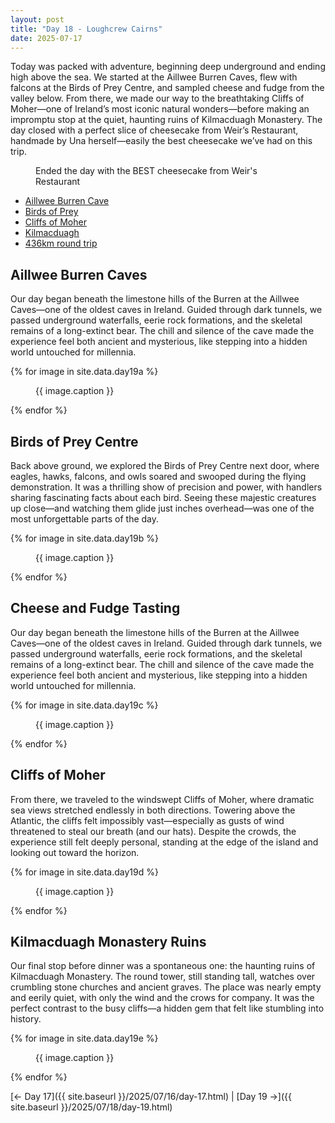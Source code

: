 ```yaml
---
layout: post
title: "Day 18 - Loughcrew Cairns"
date: 2025-07-17
---
```


Today was packed with adventure, beginning deep underground and ending high above the sea. We started at the Aillwee Burren Caves, flew with falcons at the Birds of Prey Centre, and sampled cheese and fudge from the valley below. From there, we made our way to the breathtaking Cliffs of Moher—one of Ireland’s most iconic natural wonders—before making an impromptu stop at the quiet, haunting ruins of Kilmacduagh Monastery. The day closed with a perfect slice of cheesecake from Weir’s Restaurant, handmade by Una herself—easily the best cheesecake we’ve had on this trip.

<figure>
  <img src="{{ site.baseurl }}/photos/day19/image115.png" alt="">
  <figcaption>Ended the day with the BEST cheesecake from Weir's Restaurant</figcaption>
</figure>

- [Aillwee Burren Cave](https://aillweeburrenexperience.ie/)
- [Birds of Prey](https://aillweeburrenexperience.ie/burren-birds-of-prey/)
- [Cliffs of Moher](https://www.cliffsofmoher.ie/)
- [Kilmacduagh](http://monastic.ie/history/kilmacduagh/)
- [436km round trip](https://www.google.com/maps/dir/Weir's+Bar+%26+Restaurant,+Multy,+Mullingar,+Co.+Westmeath,+N91+T9WY/Aillwee+Burren+Experience,+Ballycahill,+Ballyvaughan,+County+Clare/Cliffs+of+Moher,+County+Clare/Kilmacduagh+Abbey,+Kilmacduagh,+County+Galway/Weir's+Bar+%26+Restaurant,+Rathganny,+Mullingar,+County+Westmeath/@53.2899269,-9.6848481,216883m/data=!3m3!1e3!4b1!5s0x485dc01cf217001b:0xc8848b93944e1427!4m32!4m31!1m5!1m1!1s0x485dc269aa52fa1b:0xf847b3467fe9ee47!2m2!1d-7.3907611!2d53.6246435!1m5!1m1!1s0x485ba11bdeeab773:0xa4fa3594ae71264f!2m2!1d-9.1436674!2d53.0891282!1m5!1m1!1s0x485b01af0bb881f3:0x283a469048b8c0e6!2m2!1d-9.4308824!2d52.9715368!1m5!1m1!1s0x485b762fd575627b:0x8e94d6758e4bb4ab!2m2!1d-8.8877752!2d53.0479564!1m5!1m1!1s0x485dc269aa52fa1b:0xf847b3467fe9ee47!2m2!1d-7.3907611!2d53.6246435!3e0?entry=ttu&g_ep=EgoyMDI1MDcxNi4wIKXMDSoASAFQAw%3D%3D)

## Aillwee Burren Caves  
Our day began beneath the limestone hills of the Burren at the Aillwee Caves—one of the oldest caves in Ireland. Guided through dark tunnels, we passed underground waterfalls, eerie rock formations, and the skeletal remains of a long-extinct bear. The chill and silence of the cave made the experience feel both ancient and mysterious, like stepping into a hidden world untouched for millennia.

{% for image in site.data.day19a %}
<figure>
  <img src="{{ site.baseurl }}{{ image.src }}" alt="">
  <figcaption>{{ image.caption }}</figcaption>
</figure>
{% endfor %}

## Birds of Prey Centre  
Back above ground, we explored the Birds of Prey Centre next door, where eagles, hawks, falcons, and owls soared and swooped during the flying demonstration. It was a thrilling show of precision and power, with handlers sharing fascinating facts about each bird. Seeing these majestic creatures up close—and watching them glide just inches overhead—was one of the most unforgettable parts of the day.

{% for image in site.data.day19b %}
<figure>
  <img src="{{ site.baseurl }}{{ image.src }}" alt="">
  <figcaption>{{ image.caption }}</figcaption>
</figure>
{% endfor %}

## Cheese and Fudge Tasting  
Our day began beneath the limestone hills of the Burren at the Aillwee Caves—one of the oldest caves in Ireland. Guided through dark tunnels, we passed underground waterfalls, eerie rock formations, and the skeletal remains of a long-extinct bear. The chill and silence of the cave made the experience feel both ancient and mysterious, like stepping into a hidden world untouched for millennia.

{% for image in site.data.day19c %}
<figure>
  <img src="{{ site.baseurl }}{{ image.src }}" alt="">
  <figcaption>{{ image.caption }}</figcaption>
</figure>
{% endfor %}

## Cliffs of Moher  
From there, we traveled to the windswept Cliffs of Moher, where dramatic sea views stretched endlessly in both directions. Towering above the Atlantic, the cliffs felt impossibly vast—especially as gusts of wind threatened to steal our breath (and our hats). Despite the crowds, the experience still felt deeply personal, standing at the edge of the island and looking out toward the horizon.

{% for image in site.data.day19d %}
<figure>
  <img src="{{ site.baseurl }}{{ image.src }}" alt="">
  <figcaption>{{ image.caption }}</figcaption>
</figure>
{% endfor %}

## Kilmacduagh Monastery Ruins  
Our final stop before dinner was a spontaneous one: the haunting ruins of Kilmacduagh Monastery. The round tower, still standing tall, watches over crumbling stone churches and ancient graves. The place was nearly empty and eerily quiet, with only the wind and the crows for company. It was the perfect contrast to the busy cliffs—a hidden gem that felt like stumbling into history.

{% for image in site.data.day19e %}
<figure>
  <img src="{{ site.baseurl }}{{ image.src }}" alt="">
  <figcaption>{{ image.caption }}</figcaption>
</figure>
{% endfor %}

[← Day 17]({{ site.baseurl }}/2025/07/16/day-17.html) | [Day 19 →]({{ site.baseurl }}/2025/07/18/day-19.html)
